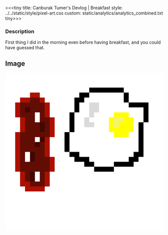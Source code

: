 <<<tiny
title: Canburak Tumer's Devlog | Breakfast
style: ../../static/style/pixel-art.css
custom: static/analytics/analytics_combined.txt
tiny>>>

### Description
First thing I did in the morning even before having breakfast, and you could have guessed that.

## Image
![](../../static/pixel-art/Bacon-v1.gif)